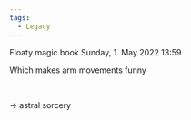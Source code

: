 ```yaml
---
tags:
  - Legacy
---
```

Floaty magic book
Sunday, 1. May 2022
13:59


Which makes arm movements funny

 

-\> astral sorcery

 
